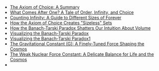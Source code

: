 - [The Axiom of Choice: A Summary](https://github.com/aw-junaid/Quantum-Mechanics/blob/main/General%20Research/articles/The%20Axiom%20of%20Choice%3A%20A%20Summary.md)
- [What Comes After One? A Tale of Order, Infinity, and Choice](https://github.com/aw-junaid/Quantum-Mechanics/blob/main/General%20Research/articles/What%20Comes%20After%20One%3F%20A%20Tale%20of%20Order%2C%20Infinity%2C%20and%20Choice.md)
- [Counting Infinity: A Guide to Different Sizes of Forever](https://github.com/aw-junaid/Quantum-Mechanics/blob/main/General%20Research/articles/Counting%20Infinity%3A%20A%20Guide%20to%20Different%20Sizes%20of%20Forever.md)
- [How the Axiom of Choice Creates "Sizeless" Sets](https://github.com/aw-junaid/Quantum-Mechanics/blob/main/General%20Research/articles/How%20the%20Axiom%20of%20Choice%20Creates%20%22Sizeless%22%20Sets.md)
- [How the Banach-Tarski Paradox Shatters Our Intuition About Volume
](https://github.com/aw-junaid/Quantum-Mechanics/blob/main/General%20Research/articles/How%20the%20Banach-Tarski%20Paradox%20Shatters%20Our%20Intuition%20About%20Volume.md)
- [Visualizing the Banach-Tarski Paradox](https://github.com/aw-junaid/Quantum-Mechanics/blob/main/General%20Research/articles/Visualizing%20the%20Banach-Tarski%20Paradox.md)
- [Visualizing the Banach-Tarski Paradox1](https://github.com/aw-junaid/Quantum-Mechanics/blob/main/General%20Research/articles/Visualizing%20the%20Banach-Tarski%20Paradox1.md)
- [The Gravitational Constant (G): A Finely-Tuned Force Shaping the Cosmos](https://github.com/aw-junaid/Quantum-Mechanics/blob/main/General%20Research/articles/The%20Gravitational%20Constant%20(G)%3A%20A%20Finely-Tuned%20Force%20Shaping%20the%20Cosmos.md)
- [The Weak Nuclear Force Constant: A Delicate Balance for Life and the Cosmos](https://github.com/aw-junaid/Quantum-Mechanics/blob/main/General%20Research/articles/The%20Weak%20Nuclear%20Force%20Constant%3A%20A%20Delicate%20Balance%20for%20Life%20and%20the%20Cosmos.md)
- 
